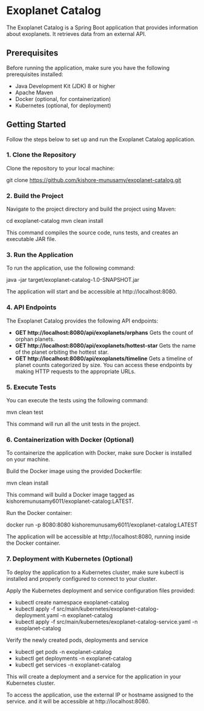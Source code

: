 # Exoplanet Catalog

The Exoplanet Catalog is a Spring Boot application that provides information about exoplanets. It retrieves data from an external API.

## Prerequisites

Before running the application, make sure you have the following prerequisites installed:

- Java Development Kit (JDK) 8 or higher
- Apache Maven
- Docker (optional, for containerization)
- Kubernetes (optional, for deployment)

## Getting Started

Follow the steps below to set up and run the Exoplanet Catalog application.

### 1. Clone the Repository

Clone the repository to your local machine:

git clone https://github.com/kishore-munusamy/exoplanet-catalog.git

### 2. Build the Project
Navigate to the project directory and build the project using Maven:

cd exoplanet-catalog
mvn clean install

This command compiles the source code, runs tests, and creates an executable JAR file.

### 3. Run the Application
To run the application, use the following command:

java -jar target/exoplanet-catalog-1.0-SNAPSHOT.jar

The application will start and be accessible at http://localhost:8080.

### 4. API Endpoints
The Exoplanet Catalog provides the following API endpoints:

- **GET http://localhost:8080/api/exoplanets/orphans**
  Gets the count of orphan planets.
- **GET http://localhost:8080/api/exoplanets/hottest-star** 
  Gets the name of the planet orbiting the hottest star.
- **GET http://localhost:8080/api/exoplanets/timeline** 
  Gets a timeline of planet counts categorized by size.
You can access these endpoints by making HTTP requests to the appropriate URLs.

### 5. Execute Tests
You can execute the tests using the following command:

mvn clean test

This command will run all the unit tests in the project.

### 6. Containerization with Docker (Optional)
To containerize the application with Docker, make sure Docker is installed on your machine.

Build the Docker image using the provided Dockerfile:

mvn clean install

This command will build a Docker image tagged as kishoremunusamy6011/exoplanet-catalog:LATEST.

Run the Docker container:

docker run -p 8080:8080 kishoremunusamy6011/exoplanet-catalog:LATEST

The application will be accessible at http://localhost:8080, running inside the Docker container.

### 7. Deployment with Kubernetes (Optional)
To deploy the application to a Kubernetes cluster, make sure kubectl is installed and properly configured to connect to your cluster.

Apply the Kubernetes deployment and service configuration files provided:

- kubectl create namespace exoplanet-catalog 
- kubectl apply -f src/main/kubernetes/exoplanet-catalog-deployment.yaml -n exoplanet-catalog 
- kubectl apply -f src/main/kubernetes/exoplanet-catalog-service.yaml -n exoplanet-catalog

Verify the newly created pods, deployments and service

- kubectl get pods -n exoplanet-catalog
- kubectl get deployments -n exoplanet-catalog
- kubectl get services -n exoplanet-catalog

This will create a deployment and a service for the application in your Kubernetes cluster.

To access the application, use the external IP or hostname assigned to the service.
and it will be accessible at http://localhost:8080.